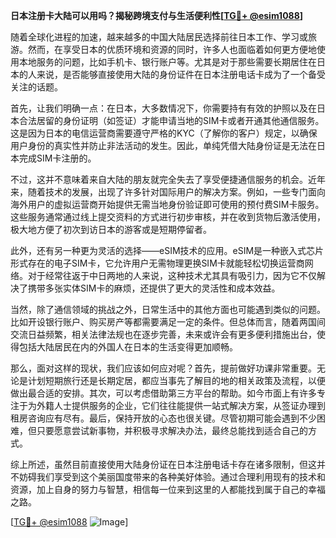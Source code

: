 **日本注册卡大陆可以用吗？揭秘跨境支付与生活便利性[[TG💪+ @esim1088](https://t.me/s/esim1088)]**

随着全球化进程的加速，越来越多的中国大陆居民选择前往日本工作、学习或旅游。然而，在享受日本的优质环境和资源的同时，许多人也面临着如何更方便地使用本地服务的问题，比如手机卡、银行账户等。尤其是对于那些需要长期居住在日本的人来说，是否能够直接使用大陆的身份证件在日本注册电话卡成为了一个备受关注的话题。

首先，让我们明确一点：在日本，大多数情况下，你需要持有有效的护照以及在日本合法居留的身份证明（如签证）才能申请当地的SIM卡或者开通其他通信服务。这是因为日本的电信运营商需要遵守严格的KYC（了解你的客户）规定，以确保用户身份的真实性并防止非法活动的发生。因此，单纯凭借大陆身份证是无法在日本完成SIM卡注册的。

不过，这并不意味着来自大陆的朋友就完全失去了享受便捷通信服务的机会。近年来，随着技术的发展，出现了许多针对国际用户的解决方案。例如，一些专门面向海外用户的虚拟运营商开始提供无需当地身份验证即可使用的预付费SIM卡服务。这些服务通常通过线上提交资料的方式进行初步审核，并在收到货物后激活使用，极大地方便了初次到访日本的游客或是短期停留者。

此外，还有另一种更为灵活的选择——eSIM技术的应用。eSIM是一种嵌入式芯片形式存在的电子SIM卡，它允许用户无需物理更换SIM卡就能轻松切换运营商网络。对于经常往返于中日两地的人来说，这种技术尤其具有吸引力，因为它不仅解决了携带多张实体SIM卡的麻烦，还提供了更大的灵活性和成本效益。

当然，除了通信领域的挑战之外，日常生活中的其他方面也可能遇到类似的问题。比如开设银行账户、购买房产等都需要满足一定的条件。但总体而言，随着两国间交流日益频繁，相关法律法规也在逐步完善，未来或许会有更多便利措施出台，使得包括大陆居民在内的外国人在日本的生活变得更加顺畅。

那么，面对这样的现状，我们应该如何应对呢？首先，提前做好功课非常重要。无论是计划短期旅行还是长期定居，都应当事先了解目的地的相关政策及流程，以便做出最合适的安排。其次，可以考虑借助第三方平台的帮助。如今市面上有许多专注于为外籍人士提供服务的企业，它们往往能提供一站式解决方案，从签证办理到租房咨询应有尽有。最后，保持开放的心态也很关键。尽管初期可能会遇到不少困难，但只要愿意尝试新事物，并积极寻求解决办法，最终总能找到适合自己的方式。

综上所述，虽然目前直接使用大陆身份证在日本注册电话卡存在诸多限制，但这并不妨碍我们享受到这个美丽国度带来的各种美好体验。通过合理利用现有的技术和资源，加上自身的努力与智慧，相信每一位来到这里的人都能找到属于自己的幸福之路。

[[TG💪+ @esim1088](https://t.me/s/esim1088) ![Image](https://i.postimg.cc/4NQfJmqS/Snipaste-2025-05-13-00-14-12.png)]